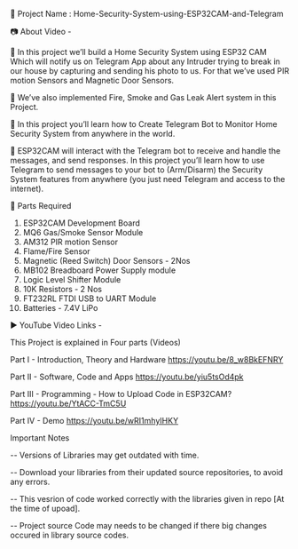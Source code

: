 🔴 Project Name : Home-Security-System-using-ESP32CAM-and-Telegram

📷 About Video -

🚩   In this project we’ll build a Home Security System using ESP32 CAM Which will notify us on Telegram App about any Intruder trying to break in our house by capturing and sending his photo to us. For that we’ve used PIR motion Sensors and Magnetic Door Sensors.

🚩   We’ve also implemented Fire, Smoke and Gas Leak Alert system in this Project.

🚩   In this project you’ll learn how to Create Telegram Bot to Monitor  Home Security System from anywhere in the world.

🚩   ESP32CAM will interact with the Telegram bot to receive and handle the messages, and send responses. In this project you’ll learn how to use Telegram to send messages to your bot to (Arm/Disarm) the Security System features from anywhere (you just need Telegram and access to the internet).



📜 Parts Required

1. ESP32CAM Development Board
2. MQ6 Gas/Smoke Sensor Module
3. AM312 PIR motion Sensor
4. Flame/Fire Sensor
5. Magnetic (Reed Switch) Door Sensors - 2Nos
6. MB102 Breadboard Power Supply module
7. Logic Level Shifter Module
8. 10K Resistors - 2 Nos
9. FT232RL FTDI USB to UART Module
9. Batteries - 7.4V LiPo 



▶️ YouTube Video Links - 

This Project is explained in Four parts (Videos)

Part I        -  Introduction, Theory and Hardware                 https://youtu.be/8_w8BkEFNRY​

Part II       -  Software, Code and Apps                           https://youtu.be/yiu5tsOd4pk​

Part III      -  Programming - How to Upload Code in ESP32CAM?     https://youtu.be/YtACC-TmC5U​

Part IV       -  Demo                                              https://youtu.be/wRI1mhyIHKY


Important Notes

-- Versions of Libraries may get outdated with time.

-- Download your libraries from their updated source repositories, to avoid any errors.

-- This vesrion of code worked correctly with the libraries given in repo [At the time of upoad].

-- Project source Code may needs to be changed if there big changes occured in library source codes.